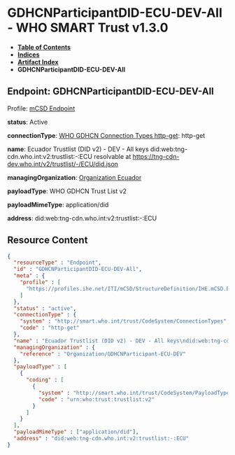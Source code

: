 # GDHCNParticipantDID-ECU-DEV-All - WHO SMART Trust v1.3.0

* [**Table of Contents**](toc.md)
* [**Indices**](indices.md)
* [**Artifact Index**](artifacts.md)
* **GDHCNParticipantDID-ECU-DEV-All**

## Endpoint: GDHCNParticipantDID-ECU-DEV-All

Profile: [mCSD Endpoint](https://profiles.ihe.net/ITI/mCSD/4.0.0/StructureDefinition-IHE.mCSD.Endpoint.html)

**status**: Active

**connectionType**: [WHO GDHCN Connection Types http-get](CodeSystem-ConnectionTypes.md#ConnectionTypes-http-get): http-get

**name**: Ecuador Trustlist (DID v2) - DEV - All keys did:web:tng-cdn.who.int:v2:trustlist:-:ECU resolvable at https://tng-cdn-dev.who.int/v2/trustlist/-/ECU/did.json

**managingOrganization**: [Organization Ecuador](Organization-GDHCNParticipant-ECU-DEV.md)

**payloadType**: WHO GDHCN Trust List v2

**payloadMimeType**: application/did

**address**: did:web:tng-cdn.who.int:v2:trustlist:-:ECU



## Resource Content

```json
{
  "resourceType" : "Endpoint",
  "id" : "GDHCNParticipantDID-ECU-DEV-All",
  "meta" : {
    "profile" : [
      "https://profiles.ihe.net/ITI/mCSD/StructureDefinition/IHE.mCSD.Endpoint"
    ]
  },
  "status" : "active",
  "connectionType" : {
    "system" : "http://smart.who.int/trust/CodeSystem/ConnectionTypes",
    "code" : "http-get"
  },
  "name" : "Ecuador Trustlist (DID v2) - DEV - All keys\ndid:web:tng-cdn.who.int:v2:trustlist:-:ECU\nresolvable at https://tng-cdn-dev.who.int/v2/trustlist/-/ECU/did.json",
  "managingOrganization" : {
    "reference" : "Organization/GDHCNParticipant-ECU-DEV"
  },
  "payloadType" : [
    {
      "coding" : [
        {
          "system" : "http://smart.who.int/trust/CodeSystem/PayloadTypes",
          "code" : "urn:who:trust:trustlist:v2"
        }
      ]
    }
  ],
  "payloadMimeType" : ["application/did"],
  "address" : "did:web:tng-cdn.who.int:v2:trustlist:-:ECU"
}

```
